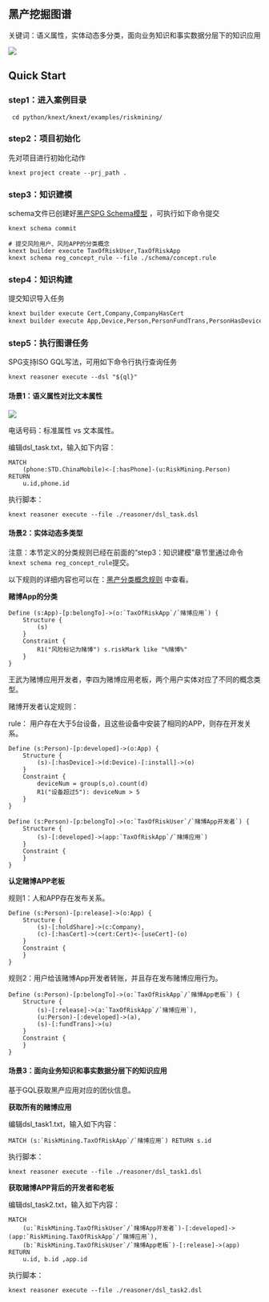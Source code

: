 ## 黑产挖掘图谱

关键词：语义属性，实体动态多分类，面向业务知识和事实数据分层下的知识应用

![](https://mdn.alipayobjects.com/huamei_xgb3qj/afts/img/A*KGmMRJvQEdQAAAAAAAAAAAAADtmcAQ/original#id=x3LCX&originHeight=1518&originWidth=2874&originalType=binary&ratio=1&rotation=0&showTitle=false&status=done&style=none&title=)

## Quick Start

### step1：进入案例目录

```shell
 cd python/knext/knext/examples/riskmining/
```

### step2：项目初始化

先对项目进行初始化动作

```cypher
knext project create --prj_path .
```

### step3：知识建模

schema文件已创建好[黑产SPG Schema模型](https://github.com/OpenSPG/openspg/blob/master/python/knext/knext/examples/riskmining/schema/riskmining.schema)
，可执行如下命令提交

```shell
knext schema commit
```

```shell
# 提交风险用户、风险APP的分类概念
knext builder execute TaxOfRiskUser,TaxOfRiskApp
knext schema reg_concept_rule --file ./schema/concept.rule
```

### step4：知识构建

提交知识导入任务

```bash
knext builder execute Cert,Company,CompanyHasCert
knext builder execute App,Device,Person,PersonFundTrans,PersonHasDevice,PersonHoldShare
```

### step5：执行图谱任务

SPG支持ISO GQL写法，可用如下命令行执行查询任务

```cypher
knext reasoner execute --dsl "${ql}"
```

#### 场景1：语义属性对比文本属性

![](https://mdn.alipayobjects.com/huamei_xgb3qj/afts/img/A*uKcjRqTdy7cAAAAAAAAAAAAADtmcAQ/original#id=OtwWE&originHeight=450&originWidth=1314&originalType=binary&ratio=1&rotation=0&showTitle=false&status=done&style=none&title=)

电话号码：标准属性 vs 文本属性。

编辑dsl_task.txt，输入如下内容：

```
MATCH
    (phone:STD.ChinaMobile)<-[:hasPhone]-(u:RiskMining.Person)
RETURN
    u.id,phone.id
```

执行脚本：

```
knext reasoner execute --file ./reasoner/dsl_task.dsl
```

#### 场景2：实体动态多类型

注意：本节定义的分类规则已经在前面的“step3：知识建模”章节里通过命令`knext schema reg_concept_rule`提交。

以下规则的详细内容也可以在：[黑产分类概念规则](https://github.com/OpenSPG/openspg/blob/master/python/knext/knext/examples/riskmining/schema/concept.rule)
中查看。

**赌博App的分类**

```
Define (s:App)-[p:belongTo]->(o:`TaxOfRiskApp`/`赌博应用`) {
    Structure {
        (s)
    }
    Constraint {
        R1("风险标记为赌博") s.riskMark like "%赌博%"
    }
}
```

王武为赌博应用开发者，李四为赌博应用老板，两个用户实体对应了不同的概念类型。

赌博开发者认定规则：

rule： 用户存在大于5台设备，且这些设备中安装了相同的APP，则存在开发关系。

```
Define (s:Person)-[p:developed]->(o:App) {
    Structure {
        (s)-[:hasDevice]->(d:Device)-[:install]->(o)
    }
    Constraint {
        deviceNum = group(s,o).count(d)
        R1("设备超过5"): deviceNum > 5
    }
}
```

```
Define (s:Person)-[p:belongTo]->(o:`TaxOfRiskUser`/`赌博App开发者`) {
    Structure {
        (s)-[:developed]->(app:`TaxOfRiskApp`/`赌博应用`)
    }
    Constraint {
    }
}
```

**认定赌博APP老板**

规则1：人和APP存在发布关系。

```
Define (s:Person)-[p:release]->(o:App) {
    Structure {
        (s)-[:holdShare]->(c:Company),
        (c)-[:hasCert]->(cert:Cert)<-[useCert]-(o)
    }
    Constraint {
    }
}
```

规则2：用户给该赌博App开发者转账，并且存在发布赌博应用行为。

```
Define (s:Person)-[p:belongTo]->(o:`TaxOfRiskApp`/`赌博App老板`) {
    Structure {
        (s)-[:release]->(a:`TaxOfRiskApp`/`赌博应用`),
        (u:Person)-[:developed]->(a),
        (s)-[:fundTrans]->(u)
    }
    Constraint {
    }
}
```

#### 场景3：面向业务知识和事实数据分层下的知识应用

基于GQL获取黑产应用对应的团伙信息。

**获取所有的赌博应用**

编辑dsl_task1.txt，输入如下内容：

```
MATCH (s:`RiskMining.TaxOfRiskApp`/`赌博应用`) RETURN s.id
```

执行脚本：

```
knext reasoner execute --file ./reasoner/dsl_task1.dsl
```

**获取赌博APP背后的开发者和老板**

编辑dsl_task2.txt，输入如下内容：

```
MATCH
    (u:`RiskMining.TaxOfRiskUser`/`赌博App开发者`)-[:developed]->(app:`RiskMining.TaxOfRiskApp`/`赌博应用`),
    (b:`RiskMining.TaxOfRiskUser`/`赌博App老板`)-[:release]->(app)
RETURN
    u.id, b.id ,app.id
```

执行脚本：

```
knext reasoner execute --file ./reasoner/dsl_task2.dsl
```
